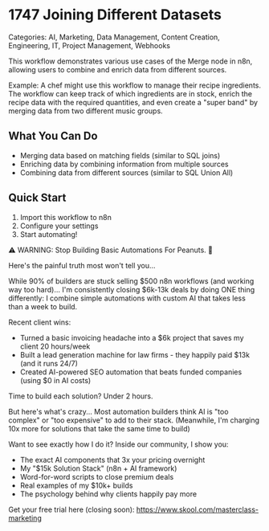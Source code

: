 # 1747 Joining Different Datasets

Categories: AI, Marketing, Data Management, Content Creation, Engineering, IT, Project Management, Webhooks

This workflow demonstrates various use cases of the Merge node in n8n, allowing users to combine and enrich data from different sources.

Example: A chef might use this workflow to manage their recipe ingredients. The workflow can keep track of which ingredients are in stock, enrich the recipe data with the required quantities, and even create a "super band" by merging data from two different music groups.

## What You Can Do
- Merging data based on matching fields (similar to SQL joins)
- Enriching data by combining information from multiple sources
- Combining data from different sources (similar to SQL Union All)

## Quick Start
1. Import this workflow to n8n
2. Configure your settings
3. Start automating!

⚠️ WARNING: Stop Building Basic Automations For Peanuts. 🚫

Here's the painful truth most won't tell you...

While 90% of builders are stuck selling $500 n8n workflows (and working way too hard)...
I'm consistently closing $6k-13k deals by doing ONE thing differently:
I combine simple automations with custom AI that takes less than a week to build.

Recent client wins:
* Turned a basic invoicing headache into a $6k project that saves my client 20 hours/week
* Built a lead generation machine for law firms - they happily paid $13k (and it runs 24/7)
* Created AI-powered SEO automation that beats funded companies (using $0 in AI costs)

Time to build each solution? Under 2 hours.

But here's what's crazy...
Most automation builders think AI is "too complex" or "too expensive" to add to their stack.
(Meanwhile, I'm charging 10x more for solutions that take the same time to build)

Want to see exactly how I do it?
Inside our community, I show you:
* The exact AI components that 3x your pricing overnight
* My "$15k Solution Stack" (n8n + AI framework)
* Word-for-word scripts to close premium deals
* Real examples of my $10k+ builds
* The psychology behind why clients happily pay more

Get your free trial here (closing soon): https://www.skool.com/masterclass-marketing
